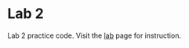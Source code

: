 Lab 2
==========

Lab 2 practice code. Visit the [lab](http://bits.usc.edu/cs104/labs/lab02.html) page for instruction.
